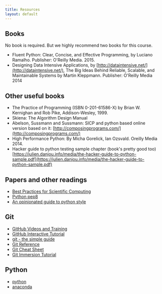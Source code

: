 ```yaml
---
title: Resources
layout: default
---
```


## Books

No book is required. But we highly recommend two books for this course.

- Fluent Python: Clear, Concise, and Effective Programming, by Luciano Ramalho.
Publisher: O'Reilly Media. 2015.
- Designing Data Intensive Applications, by [http://dataintensive.net/](http://dataintensive.net/), The Big Ideas Behind Reliable, Scalable, 
and Maintainable Systems by Martin Kleppmann.
Publisher: O'Reilly Media 2014

## Other useful books

- The Practice of Programming (ISBN 0-201-61586-X) by Brian W. Kernighan and Rob Pike, Addison-Wesley, 1999.
- Skiena: The Algorithm Design Manual
- Abelson, Sussmann and Sussmann: SICP and python based online version based on it: 
  [http://composingprograms.com/](http://composingprograms.com/)
- High Performance Python: By Micha Gorelick, Ian Ozsvald. Oreilly Media 2014.
- Hacker guide to python testing sample chapter (book's pretty good too) 
  [https://julien.danjou.info/media/the-hacker-guide-to-python-sample.pdf](https://julien.danjou.info/media/the-hacker-guide-to-python-sample.pdf)


## Papers and other readings

- [Best Practices for Scientific Computing](http://iacs-courses.seas.harvard.edu/courses/cs207/resources/BestPratices.pdf)
- [Python pep8](https://www.python.org/dev/peps/pep-0008/)
- [An opinionated guide to python style](https://github.com/amontalenti/elements-of-python-style)

## Git

* [GitHub Videos and Training](https://www.youtube.com/user/github)
* [GitHub Interactive Tutorial](https://try.github.io/levels/1/challenges/1)
* [git - the simple guide](http://rogerdudler.github.io/git-guide/)
* [Git Reference](https://git-scm.com/docs)
* [Git Cheat Sheet](https://services.github.com/on-demand/downloads/github-git-cheat-sheet.pdf)
* [Git Immersion Tutorial](http://gitimmersion.com)

## Python

* [python](https://www.python.org/about/gettingstarted/)
* [anaconda](https://www.continuum.io/anaconda-overview)

